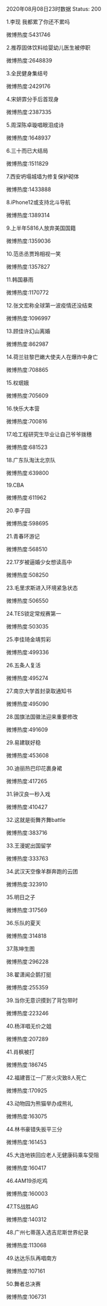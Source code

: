 2020年08月08日23时数据
Status: 200

1.李现 我都累了你还不累吗

微博热度:5431746

2.推荐固体饮料给婴幼儿医生被停职

微博热度:2648839

3.全民健身集结号

微博热度:2429176

4.宋妍霏分手后首现身

微博热度:2387335

5.周深陈卓璇唱眼泪成诗

微博热度:1648937

6.三十而已大结局

微博热度:1511829

7.西安坍塌城墙为修复保护砌体

微博热度:1433888

8.iPhone12或支持北斗导航

微博热度:1389314

9.上半年5816人放弃美国国籍

微博热度:1359036

10.范丞丞贾玲相视一笑

微博热度:1357827

11.韩国暴雨

微博热度:1170772

12.张文宏称全球第一波疫情还没结束

微博热度:1096997

13.顾佳许幻山离婚

微博热度:862987

14.荷兰驻黎巴嫩大使夫人在爆炸中身亡

微博热度:708865

15.权珉娥

微博热度:705609

16.快乐大本营

微博热度:700816

17.哈工程研究生毕业让自己爷爷拨穗

微博热度:681523

18.广东队淘汰北京队

微博热度:639800

19.CBA

微博热度:611962

20.李子园

微博热度:598695

21.青春环游记

微博热度:568510

22.17岁被逼婚少女想读高中

微博热度:508250

23.毛里求斯进入环境紧急状态

微博热度:506550

24.TES锁定常规赛第一

微博热度:503035

25.李佳琦金靖剪彩

微博热度:499336

26.五条人复活

微博热度:495274

27.南京大学首封录取通知书

微博热度:495090

28.国旗法国徽法迎来重要修改

微博热度:491609

29.易建联好稳

微博热度:453608

30.迪丽热巴印花裹身裙

微博热度:417265

31.钟汉良一秒入戏

微博热度:410427

32.这就是街舞齐舞battle

微博热度:383716

33.王漫妮出国留学

微博热度:333763

34.武汉天空像羊群奔跑的云团

微博热度:323910

35.明日之子

微博热度:317569

36.乐队的夏天

微博热度:314818

37.陈坤生图

微博热度:296228

38.翟潇闻企鹅打挺

微博热度:255359

39.当你无意识摸到了背包带时

微博热度:223246

40.杨洋唱无价之姐

微博热度:207289

41.肖枫被打

微博热度:186745

42.福建晋江一厂房火灾致8人死亡

微博热度:170925

43.动物园为熊猫举办成熊礼

微博热度:163075

44.林书豪错失扳平三分

微博热度:161453

45.大连地铁回应老人无健康码乘车受阻

微博热度:160417

46.4AM19杀吃鸡

微博热度:160003

47.TS战胜AG

微博热度:140312

48.广州七蒂莲入选吉尼斯世界纪录

微博热度:113068

49.达达乐队再唱南方

微博热度:107161

50.舞者总决赛

微博热度:106731

